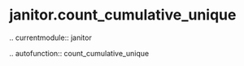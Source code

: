 ﻿janitor.count\_cumulative\_unique
=================================

.. currentmodule:: janitor

.. autofunction:: count_cumulative_unique
